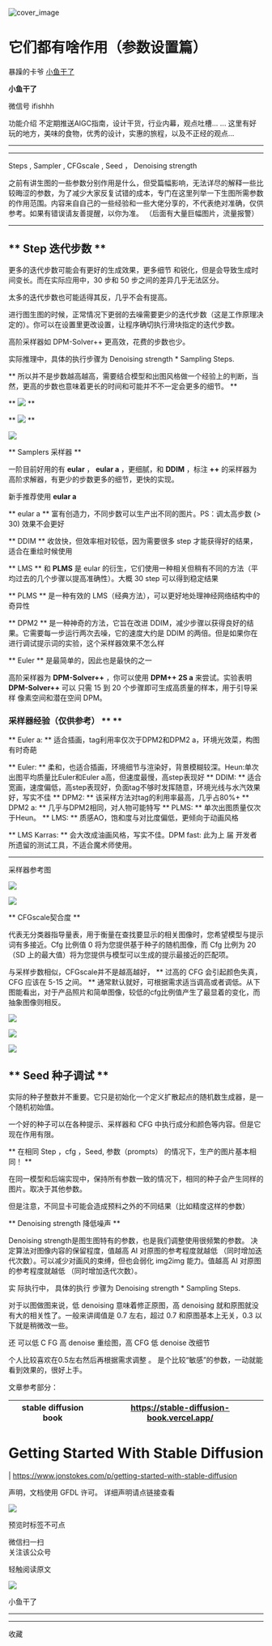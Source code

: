 ![cover_image](https://mmbiz.qpic.cn/sz_mmbiz_jpg/fY8ibThH1At5wtvRxKRkN4GWicE93NRia42JpIwHYMtPjJqGbCzjkLrLMwtJ1tWibMnvQkn55icxpxWSB3MbXtfTibrw/0?wx_fmt=jpeg)

#  它们都有啥作用（参数设置篇）

暴躁的卡爷  [ 小鱼干了 ](javascript:void\(0\);)

**小鱼干了**

微信号  ifishhh

功能介绍  不定期推送AIGC指南，设计干货，行业内幕，观点吐槽... ... 这里有好玩的地方，美味的食物，优秀的设计，实惠的旅程，以及不正经的观点...

__ __

__ _ _

  

Steps  ,  Sampler  ,  CFGscale  ,  Seed  ，  Denoising strength

之前有讲生图的一些参数分别作用是什么，但受篇幅影响，无法详尽的解释一些比较晦涩的参数，为了减少大家反复试错的成本，专门在这里列举一下生图所需参数的作用范围。内容来自自己的一些经验和一些大佬分享的，不代表绝对准确，仅供参考。如果有错误请友善提醒，以你为准。
（后面有大量巨幅图片，流量报警）

** **  

##  ** Step 迭代步数  **

更多的迭代步数可能会有更好的生成效果，更多细节 和锐化，但是会导致生成时间变长。而在实际应用中，30 步和 50 步之间的差异几乎无法区分。

太多的迭代步数也可能适得其反，几乎不会有提高。

进行图生图的时候，正常情况下更弱的去噪需要更少的迭代步数（这是工作原理决定的）。你可以在设置里更改设置，让程序确切执行滑块指定的迭代步数。

高阶采样器如 DPM-Solver++ 更高效，花费的步数也少。

实际推理中，具体的执行步骤为 Denoising strength * Sampling Steps.

** 所以并不是步数越高越高，需要结合模型和出图风格做一个经验上的判断，当然，更高的步数也意味着更长的时间和可能并不不一定会更多的细节。  **  

**
![](https://mmbiz.qpic.cn/sz_mmbiz_jpg/fY8ibThH1At5wtvRxKRkN4GWicE93NRia42dXSDa70vrhMEicJVmhCwUTsRzC3utUogxCbmBAL2Tnp0r1ncNQpXib4g/640?wx_fmt=jpeg)
**

**
![](https://mmbiz.qpic.cn/sz_mmbiz_png/fY8ibThH1At5wtvRxKRkN4GWicE93NRia42yan9e0dTiaPJIdHkIxoHmu91lBy9H1STmmX58z3YYgYsTJ4yRvLgkOg/640?wx_fmt=png)
**

![](https://mmbiz.qpic.cn/sz_mmbiz_png/fY8ibThH1At5wtvRxKRkN4GWicE93NRia427CibhELFXoSU7ibXJcCaDJIRecaQK4E6Jiae0INtL1vV3yxqgl9288x4g/640?wx_fmt=png)

  

** Samplers 采样器  **  

一阶目前好用的有 **eular** ， **eular a** ，更细腻，和 **DDIM** ，标注 **++**
的采样器为高阶求解器，有更少的步数更多的细节，更快的实现。

新手推荐使用 **eular a**

** eular a  ** 富有创造力，不同步数可以生产出不同的图片。PS：调太高步数 (> 30) 效果不会更好

** DDIM  ** 收敛快，但效率相对较低，因为需要很多 step 才能获得好的结果，适合在重绘时候使用

** LMS  ** 和 **PLMS** 是 eular 的衍生，它们使用一种相关但稍有不同的方法（平均过去的几个步骤以提高准确性）。大概 30 step
可以得到稳定结果

** PLMS  ** 是一种有效的 LMS（经典方法），可以更好地处理神经网络结构中的奇异性

** DPM2  ** 是一种神奇的方法，它旨在改进 DDIM，减少步骤以获得良好的结果。它需要每一步运行两次去噪，它的速度大约是 DDIM
的两倍。但是如果你在进行调试提示词的实验，这个采样器效果不怎么样

** Euler  ** 是最简单的，因此也是最快的之一

高阶采样器为 **DPM-Solver++** ，你可以使用 **DPM++ 2S a** 来尝试。实验表明 **DPM-Solver++** 可以 只需
15 到 20 个步骤即可生成高质量的样本，用于引导采样 像素空间和潜在空间 DPM。

###  采样器经验（仅供参考）  ** **

** Euler a:  ** 适合插画，tag利用率仅次于DPM2和DPM2 a，环境光效菜，构图有时奇葩

** Euler:  ** 柔和，也适合插画，环境细节与渲染好，背景模糊较深。Heun:单次出图平均质量比Euler和Euler
a高，但速度最慢，高step表现好  ** DDIM:  **
适合宽画，速度偏低，高step表现好，负面tag不够时发挥随意，环境光线与水汽效果好，写实不佳  ** DPM2:  **
该采样方法对tag的利用率最高，几乎占80%+  ** DPM2 a:  ** 几乎与DPM2相同，对人物可能特写  ** PLMS:  **
单次出图质量仅次于Heun。  ** LMS:  ** 质感AO，饱和度与对比度偏低，更倾向于动画风格

** LMS Karras:  ** 会大改成油画风格，写实不佳。DPM fast: 此为上  届  开发者所遗留的测试工具，不适合魔术师使用。  
  
---  
  
采样器参考图

![](https://mmbiz.qpic.cn/sz_mmbiz_jpg/fY8ibThH1At5wtvRxKRkN4GWicE93NRia42prSssjp0oll8grvGwBLwiaFPhDZce9ecevfNysbnCrlIL8uY6c377Cw/640?wx_fmt=jpeg)

![](https://mmbiz.qpic.cn/sz_mmbiz_jpg/fY8ibThH1At5wtvRxKRkN4GWicE93NRia42aGQgKhaNJDiafVhAYfhGkcKnr4zK1KYJguJwGjMYSib68qH7NricQjicibA/640?wx_fmt=jpeg)

  

** CFGscale契合度  **  

代表无分类器指导量表，用于衡量在查找要显示的相关图像时，您希望模型与提示词有多接近。Cfg 比例值 0 将为您提供基于种子的随机图像，而 Cfg 比例为
20（SD 上的最大值）将为您提供与模型可以生成的提示最接近的匹配项。

与采样步数相似，CFGscale并不是越高越好，  ** 过高的 CFG 会引起颜色失真，CFG 应该在 5-15 之间。  **
通常默认就好，可根据需求适当调高或者调低。从下图能看出，对于产品照片和简单图像，较低的cfg比例值产生了最显着的变化，而抽象图像则相反。

![](https://mmbiz.qpic.cn/sz_mmbiz_jpg/fY8ibThH1At5wtvRxKRkN4GWicE93NRia42hBgS9JubgyyBD0YZMxCMyNavPs3ceicepiaGrkaCRLB5EKnDVXM1rM1A/640?wx_fmt=jpeg)

![](https://mmbiz.qpic.cn/sz_mmbiz_jpg/fY8ibThH1At5wtvRxKRkN4GWicE93NRia42pcKcZQbDMjIIAG0Do8EoAAcWiaURm6aXBA91ibvzcJiaknicAkNicyiaKZrw/640?wx_fmt=jpeg)

![](https://mmbiz.qpic.cn/sz_mmbiz_jpg/fY8ibThH1At5wtvRxKRkN4GWicE93NRia42rhwnulkqd2BecAAiaJNmmqqAoX9xs5fslm3AMPibgOYm7dE8fVooRVLw/640?wx_fmt=jpeg)

  

##  ** Seed 种子调试  **

实际的种子整数并不重要。它只是初始化一个定义扩散起点的随机数生成器，是一个随机初始值。

一个好的种子可以在各种提示、采样器和 CFG 中执行成分和颜色等内容。但是它现在作用有限。

** 在相同 Step ，cfg ，Seed, 参数（prompts） 的情况下，生产的图片基本相同！  **

在同一模型和后端实现中，保持所有参数一致的情况下，相同的种子会产生同样的图片。取决于其他参数。

但是注意，不同显卡可能会造成预料之外的不同结果（比如精度这样的参数）

  

** Denoising strength 降低噪声  **

Denoising strength是图生图特有的参数，也是我们调整使用很频繁的参数。 决定算法对图像内容的保留程度，值越高 AI 对原图的参考程度就越低
（同时增加迭代次数）。可以减少对画风的束缚，但也会弱化 img2img 能力。值越高 AI 对原图的参考程度就越低 （同时增加迭代次数）。

实  际执行中，  具体的执行  步骤为  Denoising  strength * Sampling  Steps.

对于以图做图来说，低 denoising 意味着修正原图，高 denoising 就和原图就没有大的相关性了。一般来讲阈值是 0.7 左右，超过 0.7
和原图基本上无关，0.3 以下就是稍微改一些。

还  可以低 C  FG 高 denoise 重绘图，高 CFG 低 denoise 改细节

个人比较喜欢在0.5左右然后再根据需求调整  。  是个比较“敏感”的参数，一动就能看到效果的，很好上手。

  

文章参考部分：

stable diffusion book  |  https://stable-diffusion-book.vercel.app/  
---|---  
  
#  Getting Started With Stable Diffusion

|  https://www.jonstokes.com/p/getting-started-with-stable-diffusion  
  
声明，文档使用 GFDL 许可。  详细声明请点链接查看

![](https://mmbiz.qpic.cn/sz_mmbiz_png/fY8ibThH1At5wtvRxKRkN4GWicE93NRia42mINp8NB5HRDKfsnj48CgOiaReyfq5NjYNzTyq80PiczoianApmUnpTsNA/640?wx_fmt=png)

预览时标签不可点

微信扫一扫  
关注该公众号



轻触阅读原文

![](http://mmbiz.qpic.cn/sz_mmbiz_png/fY8ibThH1At6iciciaKY5WZ4ib8CVibVnVHRJwGj6ksg7fk0tzTMuLPsvptv6zswtKfCLNFwYr9aIBGkjiaYGBWtibwnOQ/0?wx_fmt=png)

小鱼干了







****



****



  收藏

